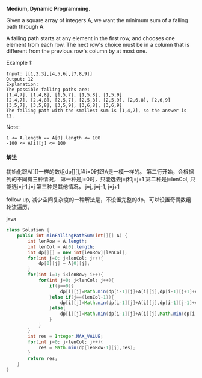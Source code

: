 **Medium,
Dynamic Programming.**

Given a square array of integers A, we want the minimum sum of a falling path through A.

A falling path starts at any element in the first row, and chooses one element from each row.  The next row's choice must be in a column that is different from the previous row's column by at most one.

Example 1:
```
Input: [[1,2,3],[4,5,6],[7,8,9]]
Output: 12
Explanation: 
The possible falling paths are:
[1,4,7], [1,4,8], [1,5,7], [1,5,8], [1,5,9]
[2,4,7], [2,4,8], [2,5,7], [2,5,8], [2,5,9], [2,6,8], [2,6,9]
[3,5,7], [3,5,8], [3,5,9], [3,6,8], [3,6,9]
The falling path with the smallest sum is [1,4,7], so the answer is 12.
```
 

Note:
```
1 <= A.length == A[0].length <= 100
-100 <= A[i][j] <= 100
```

#### 解法
初始化跟A[][]一样的数组dp[][],当i=0时跟A是一模一样的。
第二行开始，会根据列的不同有三种情况，
第一种是j=0时，只能选去j=j和j=j+1
第二种是j=lenCol, 只能选j=j-1,j=j
第三种是其他情况， j=j, j=j-1, j=j+1

follow up,
减少空间复杂度的一种解法是，不设置完整的dp，可以设置奇偶数组轮流遍历。

java
```java
class Solution {
    public int minFallingPathSum(int[][] A) {
        int lenRow = A.length;
        int lenCol = A[0].length;
        int dp[][] = new int[lenRow][lenCol];
        for(int j=0; j<lenCol; j++){
            dp[0][j] = A[0][j];
        }
        for(int i=1; i<lenRow; i++){
            for(int j=0; j<lenCol; j++){
                if(j==0){
                    dp[i][j]=Math.min(dp[i-1][j]+A[i][j],dp[i-1][j+1]+A[i][j]);
                }else if(j==(lenCol-1)){
                    dp[i][j]=Math.min(dp[i-1][j]+A[i][j],dp[i-1][j-1]+A[i][j]);
                }else{
                    dp[i][j]=Math.min(dp[i-1][j]+A[i][j],Math.min(dp[i-1][j-1]+A[i][j],dp[i-1][j+1]+A[i][j]));
                }
            }
        }
        int res = Integer.MAX_VALUE;
        for(int j=0; j<lenCol; j++){
            res = Math.min(dp[lenRow-1][j],res);
        }
        return res;
    }
}
```

